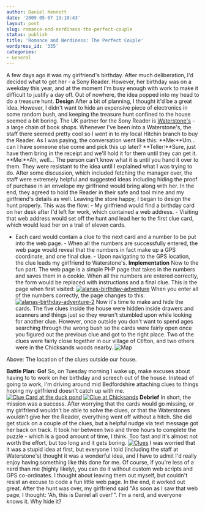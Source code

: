 ```yaml
---
author: Daniel Kennett
date: '2009-05-07 13:10:43'
layout: post
slug: romance-and-nerdiness-the-perfect-couple
status: publish
title: 'Romance and Nerdiness: The Perfect Couple'
wordpress_id: '335'
categories:
- General
---
```


A few days ago it was my girlfriend's birthday. After much deliberation,
I'd decided what to get her - a Sony Reader. However, her birthday was
on a weekday this year, and at the moment I'm busy enough with work to
make it difficult to justify a day off. Out of nowhere, the idea popped
into my head to do a treasure hunt. **Design** After a bit of planning,
I thought it'd be a great idea. However, I didn't want to hide an
expensive piece of electronics in some random bush, and keeping the
treasure hunt confined to the house seemed a bit boring. The UK partner
for the Sony Reader is [Waterstone's](http://www.waterstones.co.uk/) - a
large chain of book shops. Whenever I've been into a Waterstone's, the
staff there seemed pretty cool so I went in to my local Hitchin branch
to buy the Reader. As I was paying, the conversation went like this:
**Me:**Um... can I have someone else come and pick this up later?
**Teller:**Sure, just have them bring in the receipt and we'll hold it
for them until they can get it. **Me:**Ah, well... The person can't know
what it is until you hand it over to them. They were resistant to the
idea until I explained what I was trying to do. After some discussion,
which included fetching the manager over, the staff were extremely
helpful and suggested ideas including hiding the proof of purchase in an
envelope my girlfriend would bring along with her. In the end, they
agreed to hold the Reader in their safe and tool mine and my
girlfriend's details as well. Leaving the store happy, I began to design
the hunt properly. This was the flow: - My girlfriend would find a
birthday card on her desk after I'd left for work, which contained a web
address. - Visiting that web address would set off the hunt and lead her
to the first clue card, which would lead her on a trail of eleven cards.
- Each card would contain a clue to the next card and a number to be put
into the web page. - When all the numbers are successfully entered, the
web page would reveal that the numbers in fact make up a GPS coordinate,
and one final clue. - Upon navigating to the GPS location, the clue
leads my girlfriend to Waterstone's. **Implementation** Now to the fun
part. The web page is a simple PHP page that takes in the numbers and
saves them in a cookie. When all the numbers are entered correctly, the
form would be replaced with instructions and a final clue. This is the
page when first visited:
[![alanas-birthday-adventure](http://danielkennett.org/wp-content/uploads/2009/05/alanas-birthday-adventure.png "alanas-birthday-adventure")](http://danielkennett.org/wp-content/uploads/2009/05/alanas-birthday-adventure.png)
When you enter all of the numbers correctly, the page changes to this:
[![alanas-birthday-adventure-2](http://danielkennett.org/wp-content/uploads/2009/05/alanas-birthday-adventure-2.png "alanas-birthday-adventure-2")](http://danielkennett.org/wp-content/uploads/2009/05/alanas-birthday-adventure-2.png)
Now it's time to make and hide the cards. The five clues inside the
house were hidden inside drawers and scanners and things just so they
weren't stumbled upon while looking for another clue. However, once
outside you don't want to spend ages searching through the wrong bush so
the cards were fairly open once you figured out the previous clue and
got to the right place. Two of the clues were fairly close together in
our village of Clifton, and two others were in the Chicksands woods
nearby.
![Map](http://danielkennett.org/wp-content/uploads/2009/05/clues.png "Map")

Above: The location of the clues outside our house.

**Battle Plan: Go!** So, on Tuesday morning I wake up, make excuses
about having to to work on her birthday and screech out of the house.
Instead of going to work, I'm driving around mid Bedfordshire attaching
clues to things hoping my girlfriend doesn't catch up with me. [![Clue
Card at the duck
pond](http://danielkennett.org/wp-content/uploads/2009/05/duckpond.jpg "Clue Card at the duck pond")](http://danielkennett.org/wp-content/uploads/2009/05/duckpond.jpg)
[![Clue at Chicksands](http://danielkennett.org/wp-content/uploads/2009/05/chicksands.jpg "Clue at Chicksands")](http://danielkennett.org/wp-content/uploads/2009/05/chicksands.jpg)
**Debrief** In short, the mission was a success. After worrying that the
cards would go missing, or my girlfriend wouldn't be able to solve the
clues, or that the Waterstones wouldn't give her the Reader, everything
went off without a hitch. She did get stuck on a couple of the clues,
but a helpful nudge via text message got her back on track. It took her
between two and three hours to complete the puzzle - which is a good
amount of time, I think. Too fast and it's almost not worth the effort,
but too long and it gets boring.
[![Clues](http://danielkennett.org/wp-content/uploads/2009/05/cards.jpg "Clues")](http://danielkennett.org/wp-content/uploads/2009/05/cards.jpg)
I was worried that it was a stupid idea at first, but everyone I told
(including the staff at Waterstone's) thought it was a wonderful idea,
and I have to admit I'd really enjoy having something like this done for
me. Of course, if you're less of a nerd than me (highly likely), you can
do it without custom web scripts and GPS co-ordinates. I thought about
leaving them out myself, but couldn't resist an excuse to code a fun
little web page. In the end, it worked out great. After the hunt was
over, my girlfriend said "As soon as I saw that web page, I thought:
'Ah, this is Daniel all over!'". I'm a nerd, and everyone knows it. Why
hide it?
